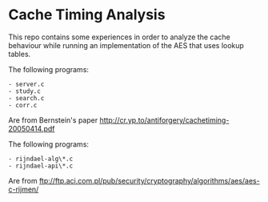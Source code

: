 # Cache Timing Analysis

This repo contains some experiences in order to analyze the cache behaviour while running an
implementation of the AES that uses lookup tables.


The following programs:

    - server.c
    - study.c
    - search.c
    - corr.c

Are from Bernstein's paper http://cr.yp.to/antiforgery/cachetiming-20050414.pdf
    
The following programs:

    - rijndael-alg\*.c 
    - rijndael-api\*.c

Are from ftp://ftp.aci.com.pl/pub/security/cryptography/algorithms/aes/aes-c-rijmen/    
